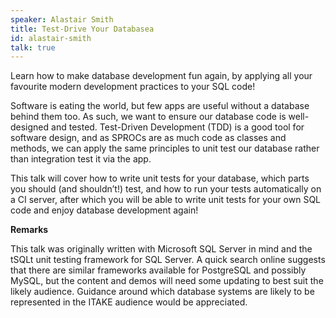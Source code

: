 ```yaml
---
speaker: Alastair Smith
title: Test-Drive Your Databasea
id: alastair-smith
talk: true
---
```

Learn how to make database development fun again, by applying all your favourite modern development practices to your SQL code!

Software is eating the world, but few apps are useful without a database behind them too. As such, we want to ensure our database code is well-designed and tested. Test-Driven Development (TDD) is a good tool for software design, and as SPROCs are as much code as classes and methods, we can apply the same principles to unit test our database rather than integration test it via the app.

This talk will cover how to write unit tests for your database, which parts you should (and shouldn’t!) test, and how to run your tests automatically on a CI server, after which you will be able to write unit tests for your own SQL code and enjoy database development again!

**Remarks**

This talk was originally written with Microsoft SQL Server in mind and the tSQLt unit testing framework for SQL Server. A quick search online suggests that there are similar frameworks available for PostgreSQL and possibly MySQL, but the content and demos will need some updating to best suit the likely audience. Guidance around which database systems are likely to be represented in the ITAKE audience would be appreciated. 
